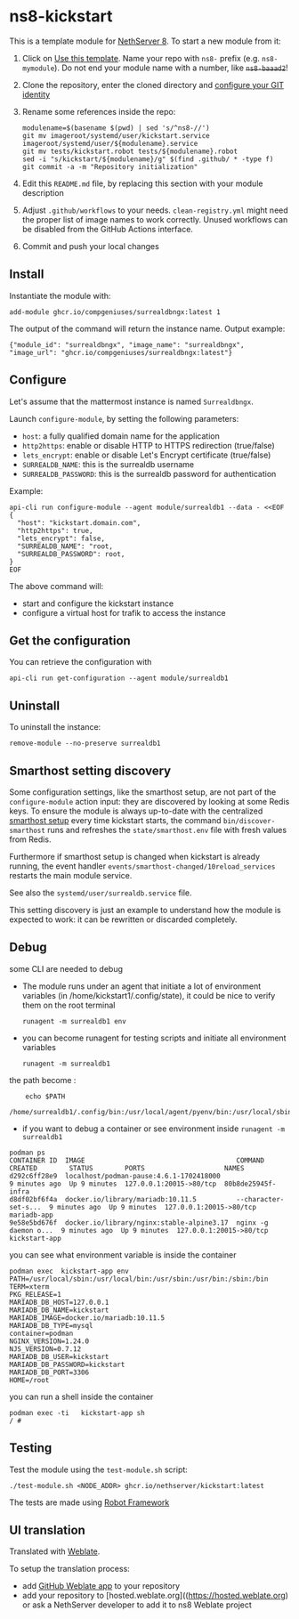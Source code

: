 # ns8-kickstart

This is a template module for [NethServer 8](https://github.com/NethServer/ns8-core).
To start a new module from it:

1. Click on [Use this template](https://github.com/NethServer/ns8-kickstart/generate).
   Name your repo with `ns8-` prefix (e.g. `ns8-mymodule`). 
   Do not end your module name with a number, like ~~`ns8-baaad2`~~!

1. Clone the repository, enter the cloned directory and
   [configure your GIT identity](https://git-scm.com/book/en/v2/Getting-Started-First-Time-Git-Setup#_your_identity)

1. Rename some references inside the repo:
   ```
   modulename=$(basename $(pwd) | sed 's/^ns8-//')
   git mv imageroot/systemd/user/kickstart.service imageroot/systemd/user/${modulename}.service
   git mv tests/kickstart.robot tests/${modulename}.robot
   sed -i "s/kickstart/${modulename}/g" $(find .github/ * -type f)
   git commit -a -m "Repository initialization"
   ```

1. Edit this `README.md` file, by replacing this section with your module
   description

1. Adjust `.github/workflows` to your needs. `clean-registry.yml` might
   need the proper list of image names to work correctly. Unused workflows
   can be disabled from the GitHub Actions interface.

1. Commit and push your local changes

## Install

Instantiate the module with:

    add-module ghcr.io/compgeniuses/surrealdbngx:latest 1

The output of the command will return the instance name.
Output example:

    {"module_id": "surrealdbngx", "image_name": "surrealdbngx", "image_url": "ghcr.io/compgeniuses/surrealdbngx:latest"}

## Configure

Let's assume that the mattermost instance is named `Surrealdbngx`.

Launch `configure-module`, by setting the following parameters:
- `host`: a fully qualified domain name for the application
- `http2https`: enable or disable HTTP to HTTPS redirection (true/false)
- `lets_encrypt`: enable or disable Let's Encrypt certificate (true/false)
- `SURREALDB_NAME`: this is the surrealdb username
- `SURREALDB_PASSWORD`: this is the surrealdb password for authentication


Example:

```
api-cli run configure-module --agent module/surrealdb1 --data - <<EOF
{
  "host": "kickstart.domain.com",
  "http2https": true,
  "lets_encrypt": false,
  "SURREALDB_NAME": "root,
  "SURREALDB_PASSWORD": root,
}
EOF
```

The above command will:
- start and configure the kickstart instance
- configure a virtual host for trafik to access the instance

## Get the configuration
You can retrieve the configuration with

```
api-cli run get-configuration --agent module/surrealdb1
```

## Uninstall

To uninstall the instance:

    remove-module --no-preserve surrealdb1

## Smarthost setting discovery

Some configuration settings, like the smarthost setup, are not part of the
`configure-module` action input: they are discovered by looking at some
Redis keys.  To ensure the module is always up-to-date with the
centralized [smarthost
setup](https://nethserver.github.io/ns8-core/core/smarthost/) every time
kickstart starts, the command `bin/discover-smarthost` runs and refreshes
the `state/smarthost.env` file with fresh values from Redis.

Furthermore if smarthost setup is changed when kickstart is already
running, the event handler `events/smarthost-changed/10reload_services`
restarts the main module service.

See also the `systemd/user/surrealdb.service` file.

This setting discovery is just an example to understand how the module is
expected to work: it can be rewritten or discarded completely.

## Debug

some CLI are needed to debug

- The module runs under an agent that initiate a lot of environment variables (in /home/kickstart1/.config/state), it could be nice to verify them
on the root terminal

    `runagent -m surrealdb1 env`

- you can become runagent for testing scripts and initiate all environment variables
  
    `runagent -m surrealdb1`

 the path become : 
```
    echo $PATH
    /home/surrealdb1/.config/bin:/usr/local/agent/pyenv/bin:/usr/local/sbin:/usr/local/bin:/usr/sbin:/usr/bin:/usr/
```

- if you want to debug a container or see environment inside
 `runagent -m surrealdb1`
 ```
podman ps
CONTAINER ID  IMAGE                                      COMMAND               CREATED        STATUS        PORTS                    NAMES
d292c6ff28e9  localhost/podman-pause:4.6.1-1702418000                          9 minutes ago  Up 9 minutes  127.0.0.1:20015->80/tcp  80b8de25945f-infra
d8df02bf6f4a  docker.io/library/mariadb:10.11.5          --character-set-s...  9 minutes ago  Up 9 minutes  127.0.0.1:20015->80/tcp  mariadb-app
9e58e5bd676f  docker.io/library/nginx:stable-alpine3.17  nginx -g daemon o...  9 minutes ago  Up 9 minutes  127.0.0.1:20015->80/tcp  kickstart-app
```

you can see what environment variable is inside the container
```
podman exec  kickstart-app env
PATH=/usr/local/sbin:/usr/local/bin:/usr/sbin:/usr/bin:/sbin:/bin
TERM=xterm
PKG_RELEASE=1
MARIADB_DB_HOST=127.0.0.1
MARIADB_DB_NAME=kickstart
MARIADB_IMAGE=docker.io/mariadb:10.11.5
MARIADB_DB_TYPE=mysql
container=podman
NGINX_VERSION=1.24.0
NJS_VERSION=0.7.12
MARIADB_DB_USER=kickstart
MARIADB_DB_PASSWORD=kickstart
MARIADB_DB_PORT=3306
HOME=/root
```

you can run a shell inside the container

```
podman exec -ti   kickstart-app sh
/ # 
```
## Testing

Test the module using the `test-module.sh` script:


    ./test-module.sh <NODE_ADDR> ghcr.io/nethserver/kickstart:latest

The tests are made using [Robot Framework](https://robotframework.org/)

## UI translation

Translated with [Weblate](https://hosted.weblate.org/projects/ns8/).

To setup the translation process:

- add [GitHub Weblate app](https://docs.weblate.org/en/latest/admin/continuous.html#github-setup) to your repository
- add your repository to [hosted.weblate.org]((https://hosted.weblate.org) or ask a NethServer developer to add it to ns8 Weblate project
